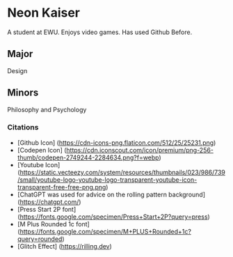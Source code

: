 # Neon Kaiser 

A student at EWU. Enjoys video games. Has used Github Before.

## Major

Design

## Minors

Philosophy and Psychology

### Citations

* [Github Icon] (https://cdn-icons-png.flaticon.com/512/25/25231.png)
* [Codepen Icon] (https://cdn.iconscout.com/icon/premium/png-256-thumb/codepen-2749244-2284634.png?f=webp)
* [Youtube Icon] (https://static.vecteezy.com/system/resources/thumbnails/023/986/739/small/youtube-logo-youtube-logo-transparent-youtube-icon-transparent-free-free-png.png)
* [ChatGPT was used for advice on the rolling pattern background] (https://chatgpt.com/)
* [Press Start 2P font] (https://fonts.google.com/specimen/Press+Start+2P?query=press)
* [M Plus Rounded 1c font] (https://fonts.google.com/specimen/M+PLUS+Rounded+1c?query=rounded)
* [Glitch Effect] (https://rilling.dev)




